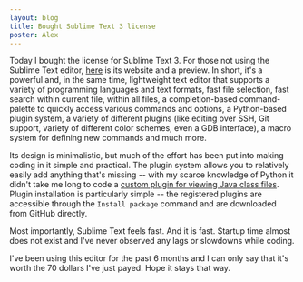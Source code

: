 ```yaml
---
layout: blog
title: Bought Sublime Text 3 license
poster: Alex
---
```



Today I bought the license for Sublime Text 3.
For those not using the Sublime Text editor, [here](http://www.sublimetext.com/) is its website and a preview.
In short, it's a powerful and, in the same time, lightweight text editor that supports a variety of programming languages and text formats,
fast file selection, fast search within current file, within all files, a completion-based command-palette to quickly
access various commands and options, a Python-based plugin system, a variety of different plugins (like editing over SSH,
Git support, variety of different color schemes, even a GDB interface), a macro system for defining new commands and
much more.

Its design is minimalistic, but much of the effort has been put into making coding in it simple and practical.
The plugin system allows you to relatively easily add anything that's missing -- with my scarce knowledge of Python it didn't
take me long to code a [custom plugin for viewing Java class files](https://github.com/axel22/sublime-javap).
Plugin installation is particularly simple -- the registered plugins are accessible through the `Install package` command
and are downloaded from GitHub directly.

Most importantly, Sublime Text feels fast. And it is fast.
Startup time almost does not exist and I've never observed any lags or slowdowns while coding.

I've been using this editor for the past 6 months and I can only say that it's worth the 70 dollars I've just payed.
Hope it stays that way.
